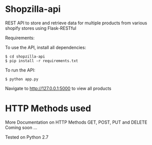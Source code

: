 # Shopzilla-api
REST API to store and retrieve data for multiple products from various shopify stores using Flask-RESTful

Requirements: 

To use the API, install all dependencies:
```
$ cd shopzilla-api
$ pip install -r requirements.txt
```
To run the API:
```
$ python app.py
```
Navigate to http://127.0.0.1:5000 to view all products

# HTTP Methods used
More Documentation on HTTP Methods GET, POST, PUT and DELETE Coming soon ... 


Tested on Python 2.7 
